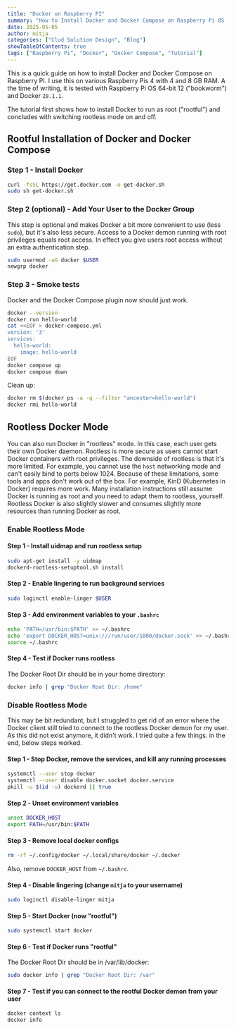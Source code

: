 ```yaml
---
title: "Docker on Raspberry PI"
summary: "How to Install Docker and Docker Compose on Raspberry Pi OS (rootful and rootless)."
date: 2025-05-05
author: mitja
categories: ["Clud Solution Design", "Blog"]
showTableOfContents: true
tags: ["Raspberry Pi", "Docker", "Docker Compose", "Tutorial"]
---
```


This is a quick guide on how to install Docker and Docker Compose on Raspberry PI. I use this on various Raspberry Pis 4 with 4 and 8 GB RAM. A the time of writing, it is tested with Raspberry Pi OS 64-bit 12 ("bookworm") and Docker `28.1.1`. 

The tutorial first shows how to install Docker to run as root ("rootful") and concludes with switching rootless mode on and off.

## Rootful Installation of Docker and Docker Compose

### Step 1 - Install Docker

```bash
curl -fsSL https://get.docker.com -o get-docker.sh
sudo sh get-docker.sh
```

### Step 2 (optional) - Add Your User to the Docker Group

This step is optional and makes Docker a bit more convenient to use (less `sudo`), but it's also less secure. Access to a Docker demon running with root privileges equals root access. In effect you give users root access without an extra authentication step. 

```bash
sudo usermod -aG docker $USER
newgrp docker
```

### Step 3 - Smoke tests

Docker and the Docker Compose plugin now should just work.

```bash
docker --version
docker run hello-world
cat <<EOF > docker-compose.yml
version: '3'
services:
  hello-world:
    image: hello-world
EOF
docker compose up
docker compose down
```

Clean up:

```bash
docker rm $(docker ps -a -q --filter "ancestor=hello-world")
docker rmi hello-world
```

## Rootless Docker Mode

You can also run Docker in "rootless" mode. In this case, each user gets their own Docker daemon. Rootless is more secure as users cannot start Docker containers with root privileges. The downside of rootless is that it's more limited. For example, you cannot use the `host` networking mode and can't easily bind to ports below 1024. Because of these limitations, some tools and apps don't work out of the box. For example, KinD (Kubernetes in Docker) requires more work. Many installation instructions still assume Docker is running as root and you need to adapt them to rootless, yourself. Rootless Docker is also slightly slower and consumes slightly more resources than running Docker as root.

### Enable Rootless Mode

#### Step 1 - Install uidmap and run rootless setup

```bash
sudo apt-get install -y uidmap
dockerd-rootless-setuptool.sh install
```

#### Step 2 - Enable lingering to run background services

```bash
sudo loginctl enable-linger $USER
```

#### Step 3 - Add environment variables to your `.bashrc`

```bash
echo 'PATH=/usr/bin:$PATH' >> ~/.bashrc
echo 'export DOCKER_HOST=unix:///run/user/1000/docker.sock' >> ~/.bashrc
source ~/.bashrc
```

#### Step 4 - Test if Docker runs rootless

The Docker Root Dir should be in your home directory:

```bash
docker info | grep "Docker Root Dir: /home"
```

### Disable Rootless Mode

This may be bit redundant, but I struggled to get rid of an error where the Docker client still tried to connect to the rootless Docker demon for my user. As this did not exist anymore, it didn't work. I tried quite a few things. in the end, below steps worked.

#### Step 1 - Stop Docker, remove the services, and kill any running processes

```bash
systemctl --user stop docker
systemctl --user disable docker.socket docker.service
pkill -u $(id -u) dockerd || true
```

#### Step 2 - Unset environment variables

```bash
unset DOCKER_HOST
export PATH=/usr/bin:$PATH
```

#### Step 3 - Remove local docker configs

```bash
rm -rf ~/.config/docker ~/.local/share/docker ~/.docker
```

Also, remove `DOCKER_HOST` from `~/.bashrc`.

#### Step 4 - Disable lingering (change `mitja` to your username)

```bash
sudo loginctl disable-linger mitja
```

#### Step 5 - Start Docker (now "rootful")

```bash
sudo systemctl start docker
```

#### Step 6 - Test if Docker runs "rootful" 

The Docker Root Dir should be in /var/lib/docker:

```bash
sudo docker info | grep "Docker Root Dir: /var"
```

#### Step 7 - Test if you can connect to the rootful Docker demon from your user

```bash
docker context ls
docker info
```
